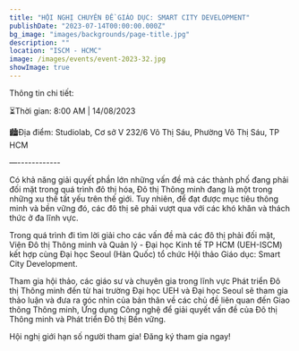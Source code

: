 ```yaml
---
title: "HỘI NGHỊ CHUYÊN ĐỀ GIÁO DỤC: SMART CITY DEVELOPMENT"
publishDate: "2023-07-14T00:00:00.000Z"
bg_image: "images/backgrounds/page-title.jpg"
description: "" 
location: "ISCM - HCMC"
image: /images/events/event-2023-32.jpg
showImage: true
---
```

Thông tin chi tiết:

⏳Thời gian: 8:00 AM | 14/08/2023

🏙️Địa điểm: Studiolab, Cơ sở V 232/6 Võ Thị Sáu, Phường Võ Thị Sáu, TP HCM

—------------

Có khả năng giải quyết phần lớn những vấn đề mà các thành phố đang phải đối mặt trong quá trình đô thị hóa, Đô thị Thông minh đang là một trong những xu thế tất yếu trên thế giới. Tuy nhiên, để đạt được mục tiêu thông minh và bền vững đó, các đô thị sẽ phải vượt qua với các khó khăn và thách thức ở đa lĩnh vực.

Trong quá trình đi tìm lời giải cho các vấn đề mà các đô thị phải đối mặt, Viện Đô thị Thông minh và Quản lý - Đại học Kinh tế TP HCM (UEH-ISCM) kết hợp cùng Đại học Seoul (Hàn Quốc) tổ chức Hội thảo Giáo dục: Smart City Development.

Tham gia hội thảo, các giáo sư và chuyên gia trong lĩnh vực Phát triển Đô thị Thông minh đến từ hai trường Đại học UEH và Đại học Seoul sẽ tham gia thảo luận và đưa ra góc nhìn của bản thân về các chủ đề liên quan đến Giao thông Thông minh, Ứng dụng Công nghệ để giải quyết vấn đề của Đô thị Thông minh và Phát triển Đô thị Bền vững.

Hội nghị giới hạn số người tham gia! Đăng ký tham gia ngay!